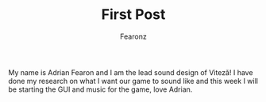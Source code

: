 ﻿---
layout: post
title: First Post
description: >
 My first blog post for Project Viteză.
author: Fearonz
---

My name is Adrian Fearon and I am the lead sound design of Viteză!
I have done my research on what I want our game to sound like and this week I will be 
starting the GUI and music for the game, love Adrian.